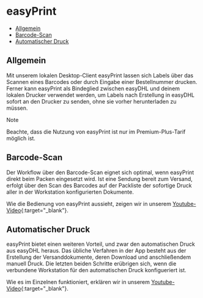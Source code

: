 # easyPrint

-   [Allgemein](#general)
-   [Barcode-Scan](#barcode)
-   [Automatischer Druck](#automation)

<a name="general"></a>

## Allgemein

Mit unserem lokalen Desktop-Client easyPrint lassen sich Labels über das Scannen eines Barcodes oder durch Eingabe einer Bestellnummer drucken. Ferner kann easyPrint als Bindeglied zwischen easyDHL und deinem lokalen Drucker verwendet werden, um Labels nach Erstellung in easyDHL sofort an den Drucker zu senden, ohne sie vorher herunterladen zu müssen.

> [!NOTE]  
> Beachte, dass die Nutzung von easyPrint ist nur im Premium-Plus-Tarif möglich ist.

<a name="barcode"></a>

## Barcode-Scan

Der Workflow über den Barcode-Scan eignet sich optimal, wenn easyPrint direkt beim Packen eingesetzt wird. Ist eine Sendung bereit zum Versand, erfolgt über den Scan des Barcodes auf der Packliste der sofortige Druck aller in der Workstation konfigurierten Dokumente.

Wie die Bedienung von easyPrint aussieht, zeigen wir in unserem [Youtube-Video](https://www.youtube.com/watch?v=14lFUMFF62c){:target="\_blank"}.

<a name="automation"></a>

## Automatischer Druck

easyPrint bietet einen weiteren Vorteil, und zwar den automatischen Druck aus easyDHL heraus. Das übliche Verfahren in der App besteht aus der Erstellung der Versanddokumente, deren Download und anschließendem manuell Druck. Die letzten beiden Schritte erübrigen sich, wenn die verbundene Workstation für den automatischen Druck konfigueriert ist.

Wie es im Einzelnen funktioniert, erklären wir in unserem [Youtube-Video](https://www.youtube.com/watch?v=SNYxGBhSmUg){:target="\_blank"}.
